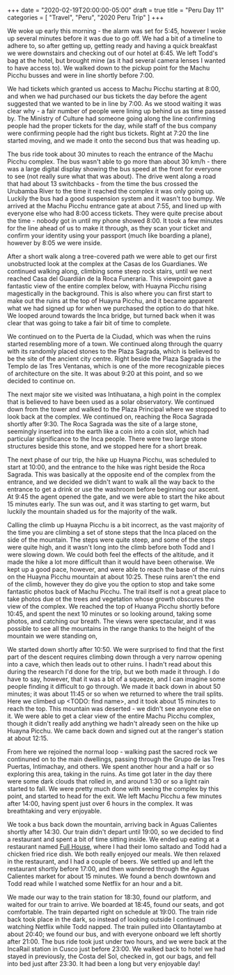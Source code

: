 +++
date = "2020-02-19T20:00:00-05:00"
draft = true
title = "Peru Day 11"
categories = [ "Travel", "Peru", "2020 Peru Trip" ]
+++

We woke up early this morning - the alarm was set for 5:45, however I woke up several minutes before it was due to go off. We had a bit of a timeline to adhere to, so after getting up, getting ready and having a quick breakfast we were downstairs and checking out of our hotel at 6:45. We left Todd's bag at the hotel, but brought mine (as it had several camera lenses I wanted to have access to). We walked down to the pickup point for the Machu Picchu busses and were in line shortly before 7:00.

We had tickets which granted us access to Machu Picchu starting at 8:00, and when we had purchased our bus tickets the day before the agent suggested that we wanted to be in line by 7:00. As we stood waiting it was clear why - a fair number of people were lining up behind us as time passed by. The Ministry of Culture had someone going along the line confirming people had the proper tickets for the day, while staff of the bus company were confirming people had the right bus tickets. Right at 7:20 the line started moving, and we made it onto the second bus that was heading up.

The bus ride took about 30 minutes to reach the entrance of the Machu Picchu complex. The bus wasn't able to go more than about 30 km/h - there was a large digital display showing the bus speed at the front for everyone to see (not really sure what that was about). The drive went along a road that had about 13 switchbacks - from the time the bus crossed the Urubamba River to the time it reached the complex it was only going up. Luckily the bus had a good suspension system and it wasn't too bumpy. We arrived at the Machu Picchu entrance gate at about 7:55, and lined up with everyone else who had 8:00 access tickets. They were quite precise about the time - nobody got in until my phone showed 8:00. It took a few minutes for the line ahead of us to make it through, as they scan your ticket and confirm your identity using your passport (much like boarding a plane), however by 8:05 we were inside.

After a short walk along a tree-covered path we were able to get our first unobstructed look at the complex at the Casas de los Guardianes. We continued walking along, climbing some steep rock stairs, until we next reached Casa del Guardián de la Roca Funeraria. This viewpoint gave a fantastic view of the entire complex below, with Huayna Picchu rising magestically in the background. This is also where you can first start to make out the ruins at the top of Huayna Picchu, and it became apparent what we had signed up for when we purchased the option to do that hike. We looped around towards the Inca bridge, but turned back when it was clear that was going to take a fair bit of time to complete.

We continued on to the Puerta de la Ciudad, which was when the ruins started resembling more of a town. We continued along through the quarry with its randomly placed stones to the Plaza Sagrada, which is believed to be the site of the ancient city centre. Right beside the Plaza Sagrada is the Templo de las Tres Ventanas, which is one of the more recognizable pieces of architecture on the site. It was about 9:20 at this point, and so we decided to continue on.

The next major site we visited was Intihuatana, a high point in the complex that is believed to have been used as a solar observatory. We continued down from the tower and walked to the Plaza Principal where we stopped to look back at the complex. We continued on, reaching the Roca Sagrada shortly after 9:30. The Roca Sagrada was the site of a large stone, seemingly inserted into the earth like a coin into a coin slot, which had particular significance to the Inca people. There were two large stone structures beside this stone, and we stopped here for a short break.

The next phase of our trip, the hike up Huayna Picchu, was scheduled to start at 10:00, and the entrance to the hike was right beside the Roca Sagrada. This was basically at the opposite end of the complex from the entrance, and we decided we didn't want to walk all the way back to the entrance to get a drink or use the washroom before beginning our ascent. At 9:45 the agent opened the gate, and we were able to start the hike about 15 minutes early. The sun was out, and it was starting to get warm, but luckily the mountain shaded us for the majority of the walk.

Calling the climb up Huayna Picchu is a bit incorrect, as the vast majority of the time you are climbing a set of stone steps that the Inca placed on the side of the mountain. The steps were quite steep, and some of the steps were quite high, and it wasn't long into the climb before both Todd and I were slowing down. We could both feel the effects of the altitude, and it made the hike a lot more difficult than it would have been otherwise. We kept up a good pace, however, and were able to reach the base of the ruins on the Huayna Picchu mountain at about 10:25. These ruins aren't the end of the climb, however they do give you the option to stop and take some fantastic photos back of Machu Picchu. The trail itself is not a great place to take photos due ot the trees and vegetation whose growth obscures the view of the complex. We reached the top of Huanya Picchu shortly before 10:45, and spent the next 10 minutes or so looking around, taking some photos, and catching our breath. The views were spectacular, and it was possible to see all the mountains in the range thanks to the height of the mountain we were standing on,

We started down shortly after 10:50. We were surprised to find that the first part of the descent requires climbing down through a very narrow opening into a cave, which then leads out to other ruins. I hadn't read about this during the research I'd done for the trip, but we both made it through. I do have to say, however, that it was a bit of a squeeze, and I can imagine some people finding it difficult to go through. We made it back down in about 50 minutes; it was about 11:45 or so when we returned to where the trail splits. Here we climbed up <TODO: find name>, and it took about 15 minutes to reach the top. This mountain was deserted - we didn't see anyone else on it. We were able to get a clear view of the entire Machu Picchu complex, though it didn't really add anything we hadn't already seen on the hike up Huayna Picchu. We came back down and signed out at the ranger's station at about 12:15.

From here we rejoined the normal loop - walking past the sacred rock we continuned on to the main dwellings, passing through the Grupo de las Tres Puertas, Intimachay, and others. We spent another hour and a half or so exploring this area, taking in the ruins. As time got later in the day there were some dark clouds that rolled in, and around 1:30 or so a light rain started to fall. We were pretty much done with seeing the complex by this point, and started to head for the exit. We left Machu Picchu a few minutes after 14:00, having spent just over 6 hours in the complex. It was breathtaking and very enjoyable.

We took a bus back down the mountain, arriving back in Aguas Calientes shortly after 14:30. Our train didn't depart until 19:00, so we decided to find a restaurant and spent a bit of time sitting inside. We ended up eating at a restaurant named [Full House](https://www.fullhousemachupicchu.com.pe/), where I had their lomo saltado and Todd had a chicken fried rice dish. We both really enjoyed our meals. We then relaxed in the restaurant, and I had a couple of beers. We settled up and left the restaurant shortly before 17:00, and then wandered through the Aguas Calientes market for about 15 minutes. We found a bench downtown and Todd read while I watched some Netflix for an hour and a bit.

We made our way to the train station for 18:30, found our platform, and waited for our train to arrive. We boarded at 18:45, found our seats, and got comfortable. The train departed right on schedule at 19:00. The train ride back took place in the dark, so instead of looking outside I continued watching Netflix while Todd napped. The train pulled into Ollantaytambo at about 20:40; we found our bus, and with everyone onboard we left shortly after 21:00. The bus ride took just under two hours, and we were back at the IncaRail station in Cusco just before 23:00. We walked back to hotel we had stayed in previously, the Costa del Sol, checked in, got our bags, and fell into bed just after 23:30. It had been a long but very enjoyable day!

